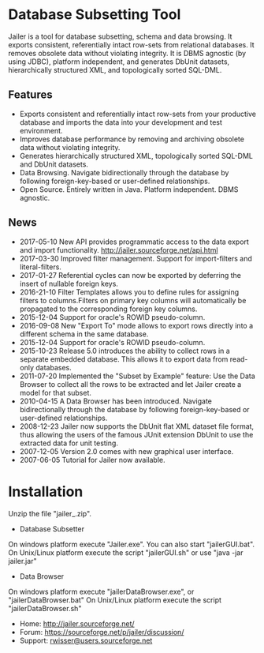 # Database Subsetting Tool

Jailer is a tool for database subsetting, schema and data browsing. It exports consistent, 
referentially intact row-sets from relational databases. It removes obsolete data without 
violating integrity. It is DBMS agnostic (by using JDBC), platform independent, and generates 
DbUnit datasets, hierarchically structured XML, and topologically sorted SQL-DML.


## Features

 - Exports consistent and referentially intact row-sets from your productive database
   and imports the data into your development and test environment.
 - Improves database performance by removing and archiving obsolete data without violating integrity.
 - Generates hierarchically structured XML, topologically sorted SQL-DML and DbUnit datasets.
 - Data Browsing. Navigate bidirectionally through the database by following foreign-key-based or user-defined relationships.
 - Open Source. Entirely written in Java. Platform independent. DBMS agnostic.

## News

 - 2017-05-10   New API provides programmatic access to the data export and import functionality. http://jailer.sourceforge.net/api.html
 - 2017-03-30 	Improved filter management. Support for import-filters and literal-filters.
 - 2017-01-27 	Referential cycles can now be exported by deferring the insert of nullable foreign keys.
 - 2016-21-10 	Filter Templates allows you to define rules for assigning filters to columns.Filters on primary key columns will automatically be propagated to the corresponding foreign key columns.
 - 2015-12-04 	Support for oracle's ROWID pseudo-column.
 - 2016-09-08 	New "Export To" mode allows to export rows directly into a different schema in the same database.
 - 2015-12-04 	Support for oracle's ROWID pseudo-column.
 - 2015-10-23 	Release 5.0 introduces the ability to collect rows in a separate embedded database. This allows it to export data from read-only databases.
 - 2011-07-20 	Implemented the "Subset by Example" feature: Use the Data Browser to collect all the rows to be extracted and let Jailer create a model for that subset.
 - 2010-04-15 	A Data Browser has been introduced. Navigate bidirectionally through the database by following foreign-key-based or user-defined relationships.
 - 2008-12-23 	Jailer now supports the DbUnit flat XML dataset file format, thus allowing the users of the famous JUnit extension DbUnit to use the extracted data for unit testing.
 - 2007-12-05 	Version 2.0 comes with new graphical user interface.
 - 2007-06-05 	Tutorial for Jailer now available.


# Installation

Unzip the file "jailer_<N>.zip".

- Database Subsetter

On windows platform execute "Jailer.exe". You can also start "jailerGUI.bat".
On Unix/Linux platform execute the script "jailerGUI.sh" or use "java -jar jailer.jar"


- Data Browser

On windows platform execute "jailerDataBrowser.exe", or "jailerDataBrowser.bat"
On Unix/Linux platform execute the script "jailerDataBrowser.sh"




- Home:    http://jailer.sourceforge.net/
- Forum:   https://sourceforge.net/p/jailer/discussion/
- Support: rwisser@users.sourceforge.net
